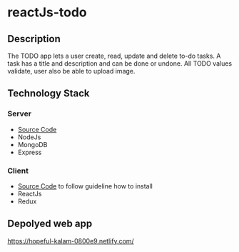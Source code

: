 # reactJs-todo

## Description
The TODO app lets a user create, read, update and delete to-do tasks. A task has a title and description and can be done or undone. All TODO values validate, user also be able to upload image.

## Technology Stack
### Server
  - [Source Code](https://github.com/helgasitanggang93/reactJs-todo/tree/master/server)
  - NodeJs
  - MongoDB
  - Express
### Client
  - [Source Code](https://github.com/helgasitanggang93/reactJs-todo/tree/master/client) to follow guideline how to install
  - ReactJs
  - Redux

## Depolyed web app
https://hopeful-kalam-0800e9.netlify.com/
